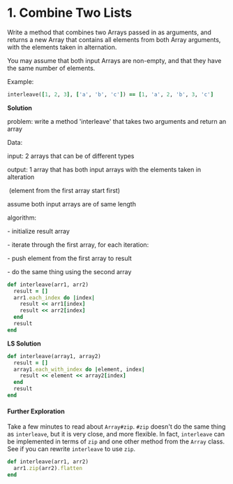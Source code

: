 # 1. Combine Two Lists

Write a method that combines two Arrays passed in as arguments, and returns a new Array that contains all elements from both Array arguments, with the elements taken in alternation.

You may assume that both input Arrays are non-empty, and that they have the same number of elements.

Example:

```ruby
interleave([1, 2, 3], ['a', 'b', 'c']) == [1, 'a', 2, 'b', 3, 'c']
```

**Solution**

problem: write a method 'interleave' that takes two arguments and return an array



Data:

input: 2 arrays that can be of different types

output: 1 array that has both input arrays with the elements taken in alteration

​    (element from the first array start first)

assume both input arrays are of same length



algorithm:

\- initialize result array

\- iterate through the first array, for each iteration:

 \- push element from the first array to result

 \- do the same thing using the second array

```ruby
def interleave(arr1, arr2)
  result = []
  arr1.each_index do |index|
    result << arr1[index]
    result << arr2[index]
  end
  result
end
```

**LS Solution**

```ruby
def interleave(array1, array2)
  result = []
  array1.each_with_index do |element, index|
    result << element << array2[index]
  end
  result
end
```

#### Further Exploration

Take a few minutes to read about `Array#zip`. `#zip` doesn't do the same thing as `interleave`, but it is very close, and more flexible. In fact, `interleave` can be implemented in terms of `zip` and one other method from the `Array` class. See if you can rewrite `interleave` to use `zip`.

```ruby
def interleave(arr1, arr2)
  arr1.zip(arr2).flatten
end
```


